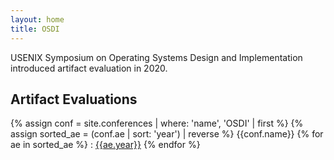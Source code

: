 ```yaml
---
layout: home
title: OSDI
---
```


USENIX Symposium on Operating Systems Design and Implementation introduced artifact evaluation in 2020.

## Artifact Evaluations

{% assign conf = site.conferences | where: 'name', 'OSDI' | first %}
{% assign sorted_ae = (conf.ae | sort: 'year') | reverse %}
{{conf.name}} {% for ae in sorted_ae %}
: [{{ae.year}}]({{ae.location}})
{% endfor %}
